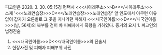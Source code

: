 피고인은 2020. 3. 30. 05:15경 평택시 <<<시아래주소>>>B<<</시아래주소>>> 소재 '<<<노래연습장>>>C<<</노래연습장>>>노래연습장' 앞 인도에서 아무런 이유 없이 갑자기 오른발로 그 곳을 지나가던 피해자 <<<내국인이름>>>D<<</내국인이름>>>(남, 56세)의 복부를 걷어 차 피해자에게 폭행을 가하였다.
증거의 요지 1. 피고인의 법정진술
1. <<<내국인이름>>>D<<</내국인이름>>>의 진술서
1. 현장사진 및 피해자 피해부위 사진